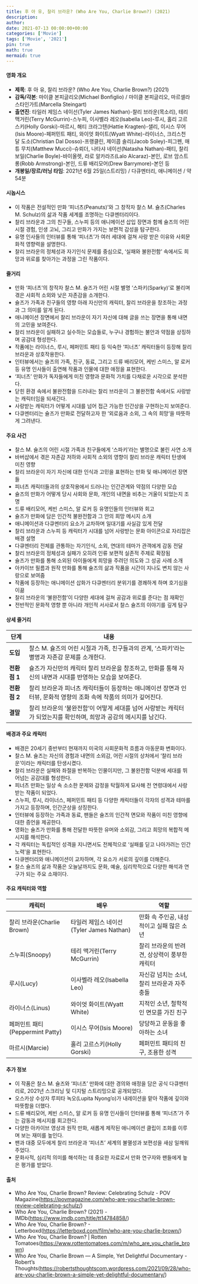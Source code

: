 ```yaml
---
title: 후 아 유, 찰리 브라운? (Who Are You, Charlie Brown?) (2021)
description: 
author: 
date: 2021-07-13 00:00:00+00:00
categories: ['Movie']
tags: ['Movie', '2021']
pin: true
math: true
mermaid: true
---
```

#### 영화 개요

- **제목**: 후 아 유, 찰리 브라운? (Who Are You, Charlie Brown?) (2021)  
- **감독/각본**: 마이클 본피글리오(Michael Bonfiglio) / 마이클 본피글리오, 마르셀라 스타인가트(Marcella Steingart)  
- **출연진**: 타일러 제임스 네이선(Tyler James Nathan)-찰리 브라운(목소리), 테리 맥거린(Terry McGurrin)-스누피, 이사벨라 레오(Isabella Leo)-루시, 홀리 고르스키(Holly Gorski)-마르시, 해티 크라그텐(Hattie Kragten)-샐리, 이시스 무어(Isis Moore)-페퍼민트 패티, 와이엇 화이트(Wyatt White)-라이너스, 크리스천 달 도소(Christian Dal Dosso)-프랭클린, 제이콥 솔리(Jacob Soley)-피그펜, 매튜 무치(Matthew Mucci)-슈뢰더, 나타샤 네이선(Natasha Nathan)-패티, 찰리 보일(Charlie Boyle)-바이올렛, 라로 알카라즈(Lalo Alcaraz)-본인, 로브 암스트롱(Robb Armstrong)-본인, 드류 배리모어(Drew Barrymore)-본인 등  
- **개봉일/장르/러닝 타임**: 2021년 6월 25일(스트리밍) / 다큐멘터리, 애니메이션 / 약 54분  

#### 시놉시스

- 이 작품은 전설적인 만화 ‘피너츠(Peanuts)’와 그 창작자 찰스 M. 슐츠(Charles M. Schulz)의 삶과 작품 세계를 조명하는 다큐멘터리이다.  
- 찰리 브라운과 그의 친구들, 스누피 등의 애니메이션 삽입 장면과 함께 슐즈의 어린 시절 경험, 인생 고뇌, 그리고 만화가 가지는 보편적 감성을 탐구한다.  
- 유명 인사들의 인터뷰를 통해 ‘피너츠’가 여러 세대에 걸쳐 사랑 받은 이유와 사회문화적 영향력을 설명한다.  
- 찰리 브라운의 정체성과 자기인식 문제를 중심으로, ‘실패와 불완전함’ 속에서도 희망과 위로를 찾아가는 과정을 그린 작품이다.  

#### 줄거리

- 만화 ‘피너츠’의 창작자 찰스 M. 슐즈가 어린 시절 별명 ‘스파키(Sparky)’로 불리며 겪은 사회적 소외와 낮은 자존감을 소개한다.  
- 슐즈가 가족과 친구들의 영향 아래 자신만의 캐릭터, 찰리 브라운을 창조하는 과정과 그 의미를 알게 된다.  
- 애니메이션 장면에서 찰리 브라운이 자기 자신에 대해 글을 쓰는 장면을 통해 내면의 고민을 보여준다.  
- 찰리 브라운이 실패하고 실수하는 모습들로, 누구나 경험하는 불안과 약점을 상징하며 공감대 형성한다.  
- 작품에는 라이너스, 루시, 페퍼민트 패티 등 익숙한 ‘피너츠’ 캐릭터들이 등장해 찰리 브라운과 상호작용한다.  
- 인터뷰에서는 슐즈의 가족, 친구, 동료, 그리고 드류 배리모어, 케빈 스미스, 알 로커 등 유명 인사들이 출연해 작품과 인물에 대한 애정을 표현한다.  
- ‘피너츠’ 만화가 독자들에게 미친 영향과 문화적 가치를 다채로운 시각으로 분석한다.  
- 닫힌 환경 속에서 불완전함을 드러내는 찰리 브라운이 그 불완전함 속에서도 사랑받는 캐릭터임을 되새긴다.  
- 사랑받는 캐릭터가 어떻게 시대를 넘어 접근 가능한 인간상을 구현하는지 보여준다.  
- 다큐멘터리는 슐즈가 만화로 전달하고자 한 ‘외로움과 소외, 그 속의 희망’을 따뜻하게 그려낸다.  

#### 주요 사건

- 찰스 M. 슐즈의 어린 시절 가족과 친구들에게 ‘스파키’라는 별명으로 불린 사연 소개  
- 바버샵에서 겪은 자존감 저하와 사회적 소외의 영향이 찰리 브라운 캐릭터 탄생에 미친 영향  
- 찰리 브라운이 자기 자신에 대한 인식과 고민을 표현하는 만화 및 애니메이션 장면들  
- 피너츠 캐릭터들과의 상호작용에서 드러나는 인간관계와 약점의 다양한 모습  
- 슐즈의 만화가 어떻게 당시 사회와 문화, 개인의 내면을 비추는 거울이 되었는지 조명  
- 드류 배리모어, 케빈 스미스, 알 로커 등 유명인들의 인터뷰와 회고  
- 슐즈가 만화에 담은 인간적 불완전함과 그 안의 희망 메시지 소개  
- 애니메이션과 다큐멘터리 요소가 교차하며 일대기를 사실감 있게 전달  
- 찰리 브라운과 스누피 등 캐릭터가 시대를 넘어 사랑받는 문화 아이콘으로 자리잡은 배경 설명  
- 다큐멘터리 전체를 관통하는 자기인식, 소외, 연대의 테마가 관객에게 감동 전달  
- 찰리 브라운의 정체성과 실패가 오히려 인류 보편적 실존적 주제로 확장됨  
- 슐즈가 만화를 통해 소외된 아이들에게 희망을 주려던 의도와 그 성공 사례 소개  
- 아카이브 필름과 원작 만화를 통해 슐즈의 삶과 작품을 시간이 지나도 변치 않는 사랑으로 보여줌  
- 작품에 등장하는 애니메이션 삽화가 다큐멘터리 분위기를 경쾌하게 하며 호기심을 이끎  
- 찰리 브라운의 ‘불완전함’이 다양한 세대에 걸쳐 공감과 위로를 준다는 점 재확인  
- 전반적인 문화적 영향 뿐 아니라 개인적 서사로서 찰스 슐즈의 이야기를 깊게 탐구  

#### 상세 줄거리

| **단계** | **내용** |
|----------|----------|
| **도입** | 찰스 M. 슐즈의 어린 시절과 가족, 친구들과의 관계, ‘스파키’라는 별명과 자존감 문제를 소개한다. |
| **전환점 1** | 슐즈가 자신만의 캐릭터 찰리 브라운을 창조하고, 만화를 통해 자신의 내면과 시대를 반영하는 모습을 보여준다. |
| **전환점 2** | 찰리 브라운과 피너츠 캐릭터들이 등장하는 애니메이션 장면과 인터뷰, 문화적 영향의 조화 속에 작품의 의미가 깊어진다. |
| **결말** | 찰리 브라운의 ‘불완전함’이 어떻게 세대를 넘어 사랑받는 캐릭터가 되었는지를 확인하며, 희망과 공감의 메시지를 남긴다. |

#### 배경과 주요 캐릭터

- 배경은 20세기 중반부터 현재까지 미국의 사회문화적 흐름과 아동문화 변화이다.  
- 찰스 M. 슐즈는 자신의 경험과 내면의 소외감, 어린 시절의 상처에서 ‘찰리 브라운’이라는 캐릭터를 탄생시켰다.  
- 찰리 브라운은 실패와 좌절을 반복하는 인물이지만, 그 불완전함 덕분에 세대를 뛰어넘는 공감대를 형성한다.  
- 피너츠 만화는 일상 속 소소한 문제와 감정을 탁월하게 묘사해 전 연령대에서 사랑받는 작품이 되었다.  
- 스누피, 루시, 라이너스, 페퍼민트 패티 등 다양한 캐릭터들이 각자의 성격과 테마를 가지고 등장하며, 인간군상을 상징한다.  
- 인터뷰에 등장하는 가족과 동료, 팬들은 슐즈의 인간적 면모와 작품이 미친 영향에 대한 증언을 제공한다.  
- 영화는 슐즈가 만화를 통해 전달한 따뜻한 유머와 소외감, 그리고 희망의 복합적 메시지를 해석한다.  
- 각 캐릭터는 독립적인 성격을 지니면서도 전체적으로 ‘실패를 딛고 나아가려는 인간 노력’을 표현한다.  
- 다큐멘터리와 애니메이션이 교차하며, 각 요소가 서로의 깊이를 더해준다.  
- 찰스 슐즈의 삶과 작품은 오늘날까지도 문화, 예술, 심리학적으로 다양한 해석과 연구가 되는 주요 소재이다.  

#### 주요 캐릭터와 역할

| **캐릭터**       | **배우**              | **역할**                    |
|------------------|-----------------------|-----------------------------|
| 찰리 브라운(Charlie Brown) | 타일러 제임스 네이선(Tyler James Nathan) | 만화 속 주인공, 내성적이고 실패 많은 소년 |
| 스누피(Snoopy)     | 테리 맥거린(Terry McGurrin) | 찰리 브라운의 반려견, 상상력이 풍부한 캐릭터 |
| 루시(Lucy)         | 이사벨라 레오(Isabella Leo) | 자신감 넘치는 소녀, 찰리 브라운과 자주 충돌 |
| 라이너스(Linus)    | 와이엇 화이트(Wyatt White) | 지적인 소년, 철학적인 면모를 가진 친구 |
| 페퍼민트 패티(Peppermint Patty) | 이시스 무어(Isis Moore) | 당당하고 운동을 좋아하는 소녀 |
| 마르시(Marcie)     | 홀리 고르스키(Holly Gorski) | 페퍼민트 패티의 친구, 조용한 성격 |

#### 추가 정보

- 이 작품은 찰스 M. 슐즈와 ‘피너츠’ 만화에 대한 경의와 애정을 담은 공식 다큐멘터리로, 2021년 스크리닝 및 디지털 스트리밍으로 공개되었다.  
- 오스카상 수상자 루피타 녹오(Lupita Nyong’o)가 내레이션을 맡아 작품에 깊이와 따뜻함을 더했다.  
- 드류 배리모어, 케빈 스미스, 알 로커 등 유명 인사들이 인터뷰를 통해 ‘피너츠’가 주는 감동과 메시지를 회고한다.  
- 다양한 아카이브 영상과 원작 만화, 새롭게 제작된 애니메이션 클립이 조화를 이루며 보는 재미를 높인다.  
- 팬과 대중 모두에게 찰리 브라운과 ‘피너츠’ 세계의 불멸성과 보편성을 새삼 일깨워주었다.  
- 문화사적, 심리적 의미를 해석하는 데 중요한 자료로서 만화 연구자와 팬들에게 높은 평가를 받았다.  

#### 출처

- Who Are You, Charlie Brown? Review: Celebrating Schulz - POV Magazine(https://povmagazine.com/who-are-you-charlie-brown-review-celebrating-schulz/)  
- Who Are You, Charlie Brown? (2021) - IMDb(https://www.imdb.com/title/tt14784858/)  
- Who Are You, Charlie Brown? - Letterboxd(https://letterboxd.com/film/who-are-you-charlie-brown/)  
- Who Are You, Charlie Brown? | Rotten Tomatoes(https://www.rottentomatoes.com/m/who_are_you_charlie_brown)  
- Who Are You, Charlie Brown — A Simple, Yet Delightful Documentary - Robert’s Thoughts(https://robertsthoughtscom.wordpress.com/2021/09/28/who-are-you-charlie-brown-a-simple-yet-delightful-documentary/)
